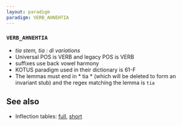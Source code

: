 ```yaml
---
layout: paradigm
paradigm: VERB_AHNEHTIA
---
```

### ` VERB_AHNEHTIA `

* _tia stem, tia : di variations_
* Universal POS is VERB and legacy POS is VERB
* suffixes use back vowel harmony
* KOTUS paradigm used in their dictionary is 61-F
* The lemmas must end in * tia * (which will be deleted to form an invariant stub) and the regex matching the lemma is ` tia `

## See also

* Inflection tables: [full](gen/A/ahnehtia.html), [short](gen/A/ahnehtia_wikt.html)

